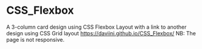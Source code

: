 # CSS_Flexbox
  A 3-column card design using CSS Flexbox  Layout with a link to another design using CSS Grid layout https://daviini.github.io/CSS_Flexbox/
  NB: The page is not responsive.

